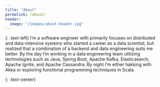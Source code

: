 ```yaml
---
title: "About"
permalink: /about/
header:
  image: "/images/about-header.jpg"
---
```

{: .text-left}
I’m a software engineer with primarily focuses on distributed and data-intensive systems who started a career as a data scientist, but realized that a combination of a backend and data engineering suits me better. By the day I’m working in a data engineering team utilizing technologies such as Java, Spring Boot, Apache Kafka, Elasticsearch, Apache Ignite, and Apache Cassandra. By night I’m either hakking with Akka or exploring functional programming techniques in Scala.

{: .text-center}
